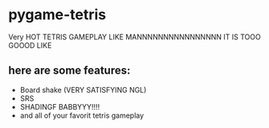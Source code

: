 # pygame-tetris
Very HOT TETRIS GAMEPLAY LIKE MANNNNNNNNNNNNNNNN
IT IS TOOO GOOOD LIKE
## here are some features:
* Board shake (VERY SATISFYING NGL)
* SRS
* SHADINGF BABBYYY!!!!
* and all of your favorit tetris gameplay
